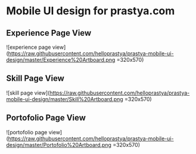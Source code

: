 # Mobile UI design for prastya.com

## Experience Page View
![experience page view](https://raw.githubusercontent.com/helloprastya/prastya-mobile-ui-design/master/Experience%20Artboard.png =320x570)

## Skill Page View
![skill page view](https://raw.githubusercontent.com/helloprastya/prastya-mobile-ui-design/master/Skill%20Artboard.png =320x570)

## Portofolio Page View
![portofolio page view](https://raw.githubusercontent.com/helloprastya/prastya-mobile-ui-design/master/Portofolio%20Artboard.png =320x570)
